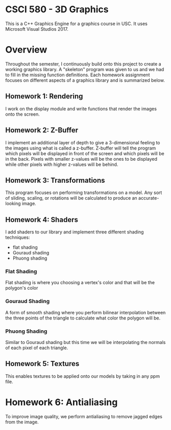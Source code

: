 # CSCI 580 - 3D Graphics 
This is a C++ Graphics Engine for a graphics course in USC. It uses Microsoft Visual Studios 2017.


# Overview
Throughout the semester, I continuously build onto this project to create a working graphics library. A "skeleton" program was given to us and we had to fill in the missing function definitions. Each homework assignment focuses on different aspects of a graphics library and is summarized below. 


## Homework 1: Rendering
I work on the display module and write functions that render the images onto the screen.


## Homework 2: Z-Buffer
I implement an additional layer of depth to give a 3-dimensional feeling to the images using what is called a z-buffer. Z-buffer will tell the program which pixels will be displayed in front of the screen and which pixels will be in the back. Pixels with smaller z-values will be the ones to be displayed while other pixels with higher z-values will be behind.


## Homework 3: Transformations
This program focuses on performing transformations on a model. Any sort of sliding, scaling, or rotations will be calculated to produce an accurate-looking image. 


## Homework 4: Shaders
I add shaders to our library and implement three different shading techniques:
* flat shading
* Gouraud shading
* Phuong shading

### Flat Shading
Flat shading is where you choosing a vertex's color and that will be the polygon's color
### Gouraud Shading
A form of smooth shading where you perform bilinear interpolation between the three points of the triangle to calculate what color the polygon will be.
### Phuong Shading
Similar to Gouraud shading but this time we will be interpolating the normals of each pixel of each triangle.


## Homework 5: Textures
This enables textures to be applied onto our models by taking in any ppm file.


# Homework 6: Antialiasing
To improve image quality, we perform antialiasing to remove jagged edges from the image. 
